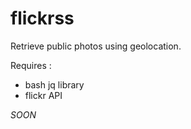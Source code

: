 # flickrss
Retrieve public photos using geolocation.

Requires :
- bash jq library
- flickr API 

 *SOON*

